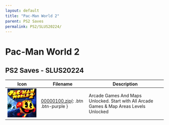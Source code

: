 ```yaml
---
layout: default
title: "Pac-Man World 2"
parent: PS2 Saves
permalink: PS2/SLUS20224/
---
```

# Pac-Man World 2

## PS2 Saves - SLUS20224

| Icon | Filename | Description |
|------|----------|-------------|
| ![Pac-Man World 2](icon0.png) | [00000100.zip](00000100.zip){: .btn .btn-purple } | Arcade Games And Maps Unlocked. Start with All Arcade Games & Map Areas Levels Unlocked |
